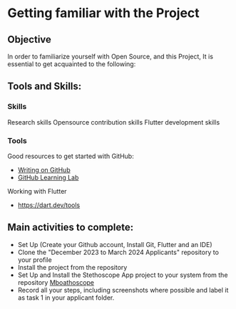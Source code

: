 # Getting familiar with the Project

## Objective

In order to familiarize yourself with Open Source, and this Project, It is essential to get acquainted to the following:

## Tools and Skills: 

### Skills
Research skills
Opensource contribution skills
Flutter development skills


### Tools
Good resources to get started with GitHub:
- [Writing on GitHub](https://docs.github.com/en/github/writing-on-github/getting-started-with-writing-and-formatting-on-github/basic-writing-and-formatting-syntax#links)
- [GitHub Learning Lab](https://lab.github.com/)

Working with Flutter
- https://dart.dev/tools

## Main activities to complete: 
- Set Up (Create your Github account, Install Git, Flutter and an IDE)
- Clone the "December 2023 to March 2024 Applicants" repository to your profile
- Install the project from the repository
- Set Up and Install the Stethoscope App project to your system from the repository [Mboathoscope](https://github.com/Mboalab/Outreachy-23-MboaLab)
- Record all your steps, including screenshots where possible and label it as task 1 in your applicant folder.